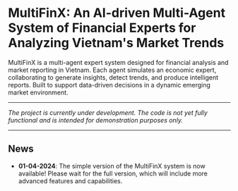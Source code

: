 # MultiFinX: An AI-driven Multi-Agent System of Financial Experts for Analyzing Vietnam's Market Trends

MultiFinX is a multi-agent expert system designed for financial analysis and market reporting in Vietnam. Each agent simulates an economic expert, collaborating to generate insights, detect trends, and produce intelligent reports. Built to support data-driven decisions in a dynamic emerging market environment.

---

_The project is currently under development. The code is not yet fully functional and is intended for demonstration purposes only._

---

## News

- **01-04-2024**: The simple version of the MultiFinX system is now available! Please wait for the full version, which will include more advanced features and capabilities.
